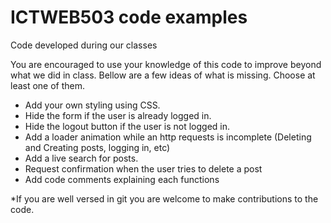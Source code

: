 # ICTWEB503 code examples

Code developed during our classes  

You are encouraged to use your knowledge of this code to improve beyond what we did in class. Bellow are a few ideas of what is missing. Choose at least one of them. 

* Add your own styling using CSS.
* Hide the form if the user is already logged in.
* Hide the logout button if the user is not logged in.
* Add a loader animation while an http requests is incomplete (Deleting and Creating posts, logging in, etc)
* Add a live search for posts.
* Request confirmation when the user tries to delete a post
* Add code comments explaining each functions

*If you are well versed in git you are welcome to make contributions to the code.
